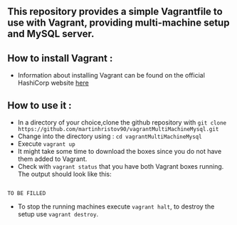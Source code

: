 ## This repository provides a simple Vagrantfile to use with Vagrant, providing multi-machine setup and MySQL server.

## How to install Vagrant :

- Information about installing Vagrant can be found on the official HashiCorp website [here](https://www.vagrantup.com/docs/installation/)

## How to use it :

- In a directory of your choice,clone the github repository with `git clone https://github.com/martinhristov90/vagrantMultiMachineMysql.git`
- Change into the directory using : `cd vagrantMultiMachineMysql`
- Execute `vagrant up`
- It might take some time to download the boxes since you do not have them added to Vagrant.
- Check with `vagrant status` that you have both Vagrant boxes running. The output should look like this:
```shell

TO BE FILLED

```

- To stop the running machines execute `vagrant halt`, to destroy the setup use `vagrant destroy`.